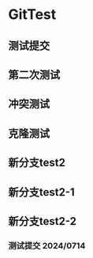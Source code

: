 # GitTest

## 测试提交

## 第二次测试

## 冲突测试

## 克隆测试
## 新分支test2
## 新分支test2-1

## 新分支test2-2

### 测试提交 2024/0714